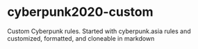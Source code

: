 # cyberpunk2020-custom
Custom Cyberpunk rules. Started with cyberpunk.asia rules and customized, formatted, and cloneable in markdown
